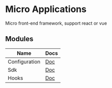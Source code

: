 # Micro Applications

Micro front-end framework, support react or vue

## Modules

| Name | Docs |
|------|-------------|
| Configuration |  [Doc](packages/configuration/README.md)          |
| Sdk          |  [Doc](packages/sdk/README.md)            |
| Hooks      |  [Doc](packages/hooks/README.md)            |
